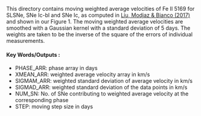 This directory contains moving weighted average velocities of Fe II 5169 for SLSNe, SNe Ic-bl and SNe Ic, as computed in [Liu, Modjaz & Bianco (2017)](http://adsabs.harvard.edu/abs/2016arXiv161207321L) and shown in our Figure 1. The moving weighted average velocities are smoothed with a Gaussian kernel with a standard deviation of 5 days. The weights are taken to be the inverse of the square of the errors of individual measurements. 

#### Key Words/Outputs :
- PHASE_ARR: phase array in days
- XMEAN_ARR: weighted average velocity array in km/s
- SIGMAM_ARR: weighted standard deviation of average velocity in km/s
- SIGMAD_ARR: weighted standard deviation of the data points in km/s
- NUM_SN: No. of SNe contributing to weighted average velocity at the corresponding phase
- STEP: moving step size in days

